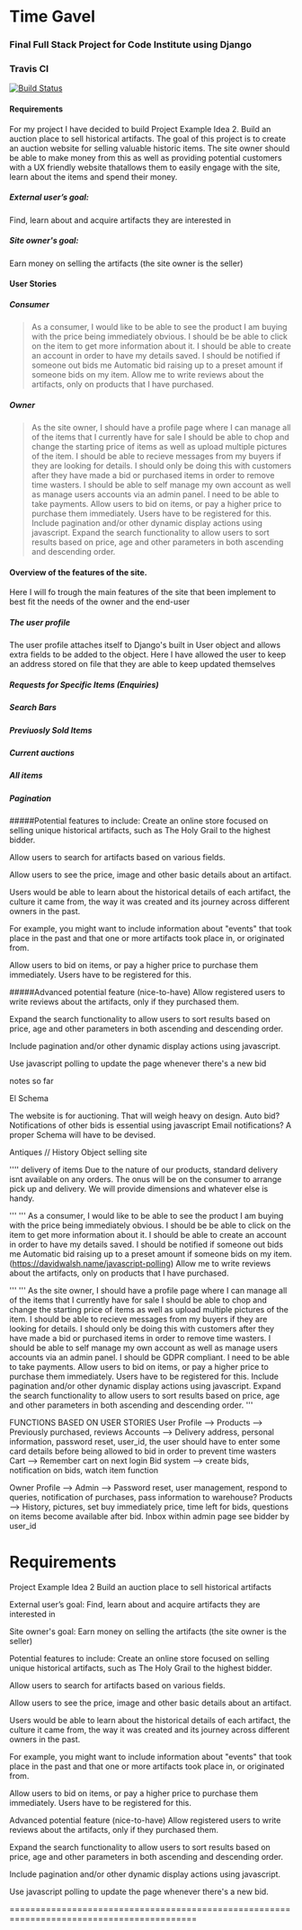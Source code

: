 # Time Gavel
### Final Full Stack Project for Code Institute using Django

### Travis CI
[![Build Status](https://travis-ci.org/Didgerydont/fullstack-milestone.svg?branch=master)](https://travis-ci.org/Didgerydont/fullstack-milestone)

#### Requirements
For my project I have decided to build Project Example Idea 2. Build an auction place to sell historical artifacts.
The goal of this project is to create an auction website for selling valuable historic items. The site owner should
be able to make money from this as well as providing potential customers with a UX friendly website thatallows them to easily
engage with the site, learn about the items and spend their money. 

##### External user’s goal:
Find, learn about and acquire artifacts they are interested in

##### Site owner's goal:
Earn money on selling the artifacts (the site owner is the seller)

#### User Stories
##### Consumer
>As a consumer, I would like to be able to see the product I am buying with the price being immediately obvious.
>I should be be able to click on the item to get more information about it. 
>I should be able to create an account in order to have my details saved.
>I should be notified if someone out bids me
>Automatic bid raising up to a preset amount if someone bids on my item.
>Allow me to write reviews about the artifacts, only on products that I have purchased.

##### Owner
>As the site owner, I should have a profile page where I can manage all of the items that I currently have for sale
>I should be able to chop and change the starting price of items as well as upload multiple pictures of the item. 
>I should be able to recieve messages from my buyers if they are looking for details. I should only be doing this with customers
>after they have made a bid or purchased items in order to remove time wasters. 
>I should be able to self manage my own account as well as manage users accounts via an admin panel. 
>I need to be able to take payments. 
>Allow users to bid on items, or pay a higher price to purchase them immediately. Users have to be registered for this.
>Include pagination and/or other dynamic display actions using javascript.
>Expand the search functionality to allow users to sort results based on price, age and other parameters in both ascending and descending order.




#### Overview of the features of the site. 
Here I will fo trough the main features of the site that been implement to best fit the needs of the owner and the end-user

##### The user profile

The user profile attaches itself to Django's built in User object and allows extra fields to be added to the object. Here I have allowed the user to keep an address stored on file 
that they are able to keep updated themselves


##### Requests for Specific Items (Enquiries)

##### Search Bars

##### Previuosly Sold Items

##### Current auctions

##### All items

##### Pagination

##### 


#####Potential features to include:
Create an online store focused on selling unique historical artifacts, such as The Holy Grail to the highest bidder.

Allow users to search for artifacts based on various fields.

Allow users to see the price, image and other basic details about an artifact.

Users would be able to learn about the historical details of each artifact, the culture it came from, the way it was created and its journey across different owners in the past.

For example, you might want to include information about "events" that took place in the past and that one or more artifacts took place in, or originated from.

Allow users to bid on items, or pay a higher price to purchase them immediately. Users have to be registered for this.

#####Advanced potential feature (nice-to-have)
Allow registered users to write reviews about the artifacts, only if they purchased them.

Expand the search functionality to allow users to sort results based on price, age and other parameters in both ascending and descending order.

Include pagination and/or other dynamic display actions using javascript.

Use javascript polling to update the page whenever there's a new bid



notes so far 


El Schema

The website is for auctioning. That will weigh heavy on design. 
Auto bid? 
Notifications of other bids is essential using javascript
Email notifications? 
A proper Schema will have to be devised. 



Antiques // History Object selling site


'''' delivery of items
Due to the nature of our products, standard delivery isnt available on any orders. The onus will be on the consumer to arrange
pick up and delivery. We will provide dimensions and whatever else is handy. 


'''
'''
As a consumer, I would like to be able to see the product I am buying with the price being immediately obvious.
I should be be able to click on the item to get more information about it. 
I should be able to create an account in order to have my details saved.
I should be notified if someone out bids me
Automatic bid raising up to a preset amount if someone bids on my item. (https://davidwalsh.name/javascript-polling)
Allow me to write reviews about the artifacts, only on products that I have purchased.

'''
'''
As the site owner, I should have a profile page where I can manage all of the items that I currently have for sale
I should be able to chop and change the starting price of items as well as upload multiple pictures of the item. 
I should be able to recieve messages from my buyers if they are looking for details. I should only be doing this with customers
after they have made a bid or purchased items in order to remove time wasters. 
I should be able to self manage my own account as well as manage users accounts via an admin panel. 
I should be GDPR compliant. 
I need to be able to take payments. 
Allow users to bid on items, or pay a higher price to purchase them immediately. Users have to be registered for this.
Include pagination and/or other dynamic display actions using javascript.
Expand the search functionality to allow users to sort results based on price, age and other parameters in both ascending and descending order.
'''

FUNCTIONS BASED ON USER STORIES
User Profile --> 
	Products --> Previously purchased, reviews
	Accounts --> Delivery address, personal information, password reset, user_id, the user should have to enter some card details before being allowed to bid in order to prevent time wasters
	Cart --> Remember cart on next login
	Bid system --> create bids, notification on bids, watch item function 
	

Owner Profile --> 
	Admin --> Password reset, user management, respond to queries, notification of purchases, pass information to warehouse?
	Products --> History, pictures, set buy immediately price, time left for bids, questions on items become available after bid. Inbox within admin page see bidder by user_id
	
	
	




Requirements
==========================================================================================

Project Example Idea 2
Build an auction place to sell historical artifacts

External user’s goal:
Find, learn about and acquire artifacts they are interested in

Site owner's goal:
Earn money on selling the artifacts (the site owner is the seller)

Potential features to include:
Create an online store focused on selling unique historical artifacts, such as The Holy Grail to the highest bidder.

Allow users to search for artifacts based on various fields.

Allow users to see the price, image and other basic details about an artifact.

Users would be able to learn about the historical details of each artifact, the culture it came from, the way it was created and its journey across different owners in the past.

For example, you might want to include information about "events" that took place in the past and that one or more artifacts took place in, or originated from.

Allow users to bid on items, or pay a higher price to purchase them immediately. Users have to be registered for this.

Advanced potential feature (nice-to-have)
Allow registered users to write reviews about the artifacts, only if they purchased them.

Expand the search functionality to allow users to sort results based on price, age and other parameters in both ascending and descending order.

Include pagination and/or other dynamic display actions using javascript.

Use javascript polling to update the page whenever there's a new bid.

==========================================================================================